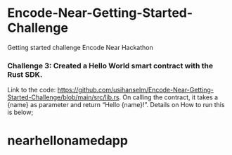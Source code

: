 # Encode-Near-Getting-Started-Challenge
Getting started challenge Encode Near Hackathon

### Challenge 3: Created a Hello World smart contract with the Rust SDK.
Link to the code: https://github.com/usihanselm/Encode-Near-Getting-Started-Challenge/blob/main/src/lib.rs.
On calling the contract, it takes a {name} as parameter and return “Hello {name}!”. Details on How to run this is below;
# nearhellonamedapp
